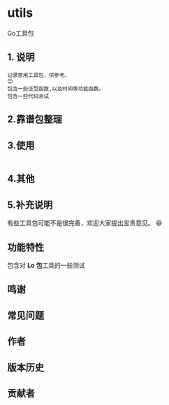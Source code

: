 # utils
 Go工具包

## 1. 说明
    记录常用工具包，供参考。
    😌 
    包含一些泛型函数,以及时间等功能函数。
    包含一些代码测试

## 2.靠谱包整理


## 3.使用
```go

```
## 4.其他


## 5.补充说明

有些工具包可能不是很完善，欢迎大家提出宝贵意见。  😄

## 功能特性
包含对 **Lo 包**工具的一些测试

## 鸣谢

## 常见问题

## 作者

## 版本历史

## 贡献者

